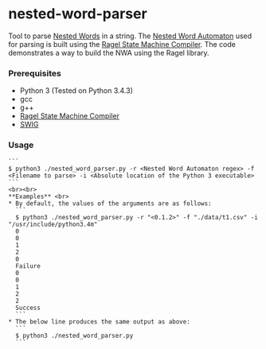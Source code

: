 # nested-word-parser
Tool to parse <a href="https://en.wikipedia.org/wiki/Nested_word" target="_blank">Nested Words</a> in a string. The <a href="https://en.wikipedia.org/wiki/Nested_word#Nested_word_automaton" target="_blank">Nested Word Automaton</a> used for parsing is built using the <a href="http://www.colm.net/open-source/ragel/">Ragel State Machine Compiler</a>. The code demonstrates a way to build the NWA using the Ragel library.
<br>
### Prerequisites
  * Python 3 (Tested on Python 3.4.3)
  * gcc
  * g++
  * <a href="http://www.colm.net/open-source/ragel/">Ragel State Machine Compiler</a>
  * <a href="http://www.swig.org/download.html">SWIG</a>

### Usage
    ```
    $ python3 ./nested_word_parser.py -r <Nested Word Automaton regex> -f <Filename to parse> -i <Absolute location of the Python 3 executable>
    ```
    <br><br>
    **Examples** <br>
    * By default, the values of the arguments are as follows:
      ```
      $ python3 ./nested_word_parser.py -r "<0.1.2>" -f "./data/t1.csv" -i "/usr/include/python3.4m"
      0
      0
      1
      2
      0
      Failure
      0
      0
      1
      2
      2
      Success
      ```
    * The below line produces the same output as above:
      ```
      $ python3 ./nested_word_parser.py
      ```
